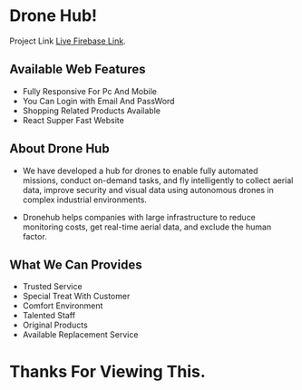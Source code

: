 # Drone Hub! 

Project Link [Live Firebase Link](https://simple-firebase-authenti-210f8.web.app/).

## Available Web Features

- Fully Responsive For Pc And Mobile
- You Can Login with Email And PassWord
- Shopping Related Products Available
- React Supper Fast Website


## About Drone Hub

- We have developed a hub for drones to enable fully automated missions, conduct on-demand tasks, and fly intelligently to collect aerial data, improve security and visual data using autonomous drones in complex industrial environments.

- Dronehub helps companies with large infrastructure to reduce monitoring costs, get real-time aerial data, and exclude the human factor.


## What We Can Provides

- Trusted Service
- Special Treat With Customer
- Comfort Environment
- Talented Staff
- Original Products
- Available Replacement Service


# Thanks For Viewing This.
